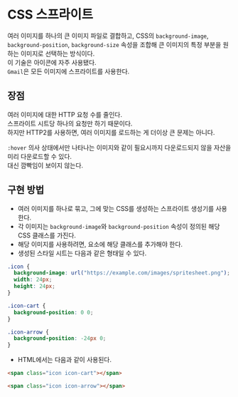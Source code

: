 # CSS 스프라이트

여러 이미지를 하나의 큰 이미지 파일로 결합하고, CSS의 `background-image`, `background-position`, `background-size` 속성을 조합해 큰 이미지의 특정 부분을 원하는 이미지로 선택하는 방식이다. <br />
이 기술은 아이콘에 자주 사용됐다. <br />
`Gmail`은 모든 이미지에 스프라이트를 사용한다.

## 장점

여러 이미지에 대한 HTTP 요청 수를 줄인다. <br />
스프라이트 시트당 하나의 요청만 하기 때문이다. <br />
하지만 HTTP2를 사용하면, 여러 이미지를 로드하는 게 더이상 큰 문제는 아니다.

`:hover` 의사 상태에서만 나타나는 이미지와 같이 필요시까지 다운로드되지 않을 자산을 미리 다운로드할 수 있다. <br />
대신 깜빡임이 보이지 않는다.

## 구현 방법

- 여러 이미지를 하나로 묶고, 그에 맞는 CSS를 생성하는 스프라이트 생성기를 사용한다. <br />
- 각 이미지는 `background-image`와 `background-position` 속성이 정의된 해당 CSS 클래스를 가진다. <br />
- 해당 이미지를 사용하려면, 요소에 해당 클래스를 추가해야 한다. <br />
- 생성된 스타일 시트는 다음과 같은 형태일 수 있다.

```css
.icon {
  background-image: url("https://example.com/images/spritesheet.png");
  width: 24px;
  height: 24px;
}

.icon-cart {
  background-position: 0 0;
}

.icon-arrow {
  background-position: -24px 0;
}
```

- HTML에서는 다음과 같이 사용된다.

```html
<span class="icon icon-cart"></span>

<span class="icon icon-arrow"></span>
```
